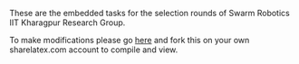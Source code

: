 These are the embedded tasks for the selection rounds of Swarm Robotics
IIT Kharagpur Research Group.

To make modifications please go
[here](https://www.sharelatex.com/project/58b1623562e902a41ba66110) and
fork this on your own sharelatex.com account to compile and view.
